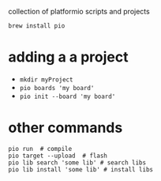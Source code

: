 collection of platformio scripts and projects

`brew install pio`

# adding a a project
- `mkdir myProject`
- `pio boards 'my board'`
- `pio init --board 'my board'`

# other commands

```
pio run  # compile
pio target --upload  # flash
pio lib search 'some lib' # search libs
pio lib install 'some lib' # install libs
```

